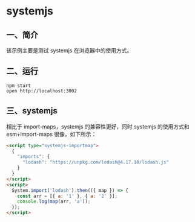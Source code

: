 # systemjs

## 一、简介

该示例主要是测试 systemjs 在浏览器中的使用方式。

## 二、运行

```shell
npm start
open http://localhost:3002
```

## 三、systemjs

相比于 import-maps，systemjs 的兼容性更好，同时 systemjs 的使用方式和 esm+import-maps 很像，如下所示：

```html
<script type="systemjs-importmap">
  {
    "imports": {
      "lodash": "https://unpkg.com/lodash@4.17.10/lodash.js"
    }
  }
</script>
<script>
  System.import('lodash').then(({ map }) => {
    const arr = [{ a: '1' }, { a: '2' }];
    console.log(map(arr, 'a'));
  });
</script>
```

